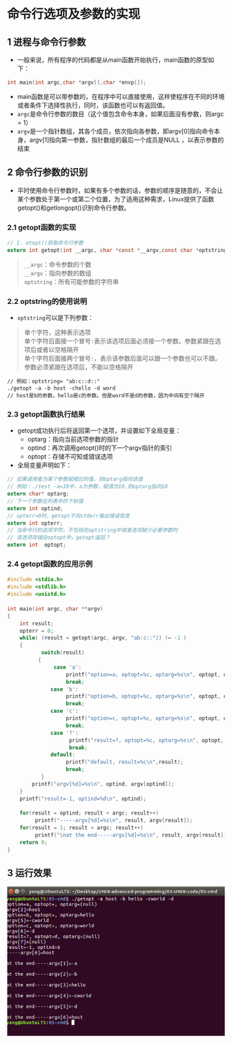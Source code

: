 # 命令行选项及参数的实现    

## 1 进程与命令行参数   

- 一般来说，所有程序的代码都是从main函数开始执行，main函数的原型如下：  

```C++
int main(int argc,char *argv[],char *envp[]);
```

- main函数是可以带参数的，在程序中可以直接使用，这样使程序在不同的环境或者条件下选择性执行，同时，该函数也可以有返回值。    
- `argc`是命令行参数的数目（这个值包含命令本身，如果后面没有参数，则argc = 1）    
- `argv`是一个指针数组，其各个成员，依次指向各参数，即argv[0]指向命令本身，argv[1]指向第一参数，指针数组的最后一个成员是NULL ，以表示参数的结束    

## 2 命令行参数的识别    
- 平时使用命令行参数时，如果有多个参数的话，参数的顺序是随意的，不会让某个参数处于第一个或第二个位置，为了适用这种需求，Linux提供了函数getopt()和getlongopt()识别命令行参数。   

### 2.1 getopt函数的实现    
```c
// 1. etopt()获取命令行参数    
extern int getopt(int __argc, char *const *__argv,const char *optstring); 
```
> `__argc`：命令参数的个数    
> `__argv`：指向参数的数组   
> `optstring`：所有可能参数的字符串   

### 2.2 optstring的使用说明    
- `optstring`可以是下列参数：    

>  单个字符，这种表示选项    
>  单个字符后面接一个冒号`:`表示该选项后面必须接一个参数。参数紧跟在选项后或者以空格隔开      
>  单个字符后面接两个冒号`:`，表示该参数后面可以跟一个参数也可以不跟。参数必须紧跟在选项后，不能以空格隔开    

```shell
// 例如：optstring= "ab:c::d::"
./getopt -a -b host -chello -d word 
// host是b的参数，hello是c的参数。但是word不是d的参数，因为中间有空个隔开
```

### 2.3 getopt函数执行结果     
- getopt成功执行后将返回第一个选项，并设置如下全局变量：   
	- optarg：指向当前选项参数的指针     
	- optind：再次调用getopt()时的下一个argv指针的索引    
	- optopt：存储不可知或错误选项   
- 全局变量声明如下：   
```c
// 如果调用者为某个参数赋相应的值，则optarg指向该值   
// 例如：./test -a=10中，a为参数，赋值为10,则optarg指向10
extern char* optarg;
// 下一个参数在列表中的下标值   
extern int optind;
// opterr=0时，getopt不向stderr输出错误信息  
extern int opterr;
// 当命令行的选项字符，不包括在optstring中或者选项缺少必要参数时
// 该选项存储在optopt中，getopt返回？    
extern int  optopt;
```

### 2.4 getopt函数的应用示例   


```c
#include <stdio.h>
#include <stdlib.h>
#include <unistd.h>

int main(int argc, char **argv)
{
    int result;
    opterr = 0;
    while( (result = getopt(argc, argv, "ab:c::")) != -1 )
    {
           switch(result)
          {
               case 'a':
                   printf("option=a, optopt=%c, optarg=%s\n", optopt, optarg);
                   break;
              case 'b':
                   printf("option=b, optopt=%c, optarg=%s\n", optopt, optarg);
                   break;
              case 'c':
                   printf("option=c, optopt=%c, optarg=%s\n", optopt, optarg);
                   break;
              case '?':
                    printf("result=?, optopt=%c, optarg=%s\n", optopt, optarg);
                    break;
              default:
                   printf("default, result=%c\n",result);
                   break;
           }
        printf("argv[%d]=%s\n", optind, argv[optind]);
    }
    printf("result=-1, optind=%d\n", optind);

    for(result = optind; result < argc; result++)
         printf("-----argv[%d]=%s\n", result, argv[result]);
    for(result = 1; result < argc; result++)
         printf("\nat the end-----argv[%d]=%s\n", result, argv[result]);
    return 0;
}
```

## 3 运行效果    

![05-1](./img/05-1.png)    




































